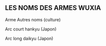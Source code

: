 ## LES NOMS DES ARMES WUXIA


Arme Autres noms (culture)

Arc court hankyu (Japon)

Arc long daikyu (Japon)
